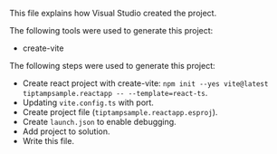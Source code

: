 This file explains how Visual Studio created the project.

The following tools were used to generate this project:
- create-vite

The following steps were used to generate this project:
- Create react project with create-vite: `npm init --yes vite@latest tiptampsample.reactapp -- --template=react-ts`.
- Updating `vite.config.ts` with port.
- Create project file (`tiptampsample.reactapp.esproj`).
- Create `launch.json` to enable debugging.
- Add project to solution.
- Write this file.
